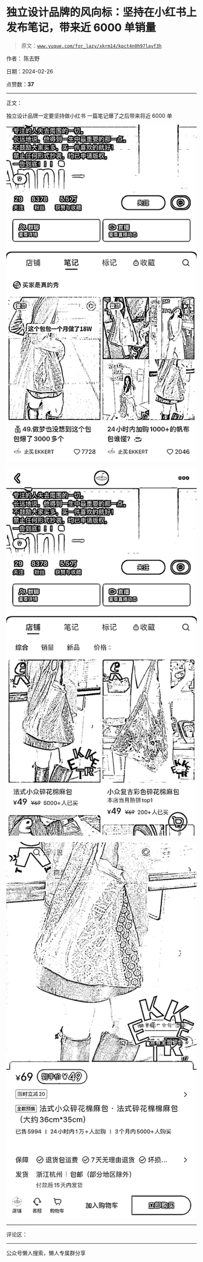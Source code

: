 # 独立设计品牌的风向标：坚持在小红书上发布笔记，带来近 6000 单销量

> 原文：[`www.yuque.com/for_lazy/xkrm14/kpct4n0h97layf3h`](https://www.yuque.com/for_lazy/xkrm14/kpct4n0h97layf3h)

作者： 陈去野

日期：2024-02-26

点赞数：**37**

* * *

正文：

独立设计品牌一定要坚持做小红书 一篇笔记爆了之后带来将近 6000 单

![](img/d21a0b6762348aa0e16e2af9fab674c8.png)

![](img/54d4429fa3d522be7943c2eec0f3f726.png)

![](img/ac84face93a4ae7fdfe0080b0f3446ce.png)

* * *

评论区：

* * *

公众号懒人搜索，懒人专属群分享